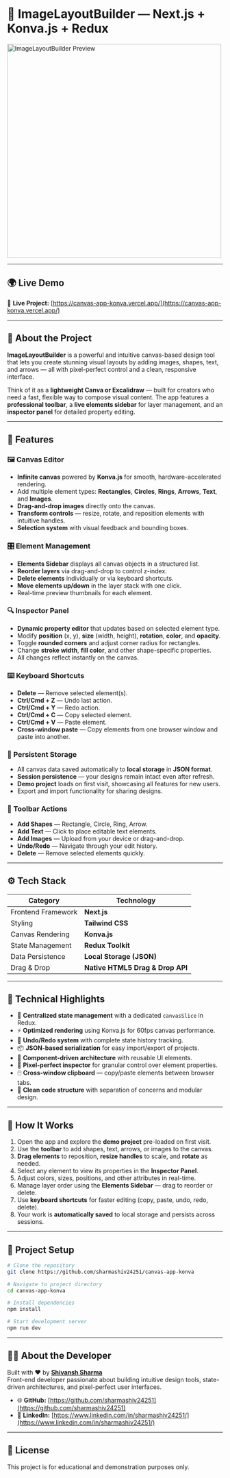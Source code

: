 # 🎨 ImageLayoutBuilder — Next.js + Konva.js + Redux

<img src="https://opfjwckyarxymdkzuwdk.supabase.co/storage/v1/object/public/temp-blue-bnb/canvas-project.png" alt="ImageLayoutBuilder Preview" width="500">

---

## 🌍 Live Demo

🔗 **Live Project:** [https://canvas-app-konva.vercel.app/](https://canvas-app-konva.vercel.app/)

---

## 🧩 About the Project

**ImageLayoutBuilder** is a powerful and intuitive canvas-based design tool that lets you create stunning visual layouts by adding images, shapes, text, and arrows — all with pixel-perfect control and a clean, responsive interface.

Think of it as a **lightweight Canva or Excalidraw** — built for creators who need a fast, flexible way to compose visual content. The app features a **professional toolbar**, a **live elements sidebar** for layer management, and an **inspector panel** for detailed property editing.

---

## 🚀 Features

### 🖼️ Canvas Editor

- **Infinite canvas** powered by **Konva.js** for smooth, hardware-accelerated rendering.
- Add multiple element types: **Rectangles**, **Circles**, **Rings**, **Arrows**, **Text**, and **Images**.
- **Drag-and-drop images** directly onto the canvas.
- **Transform controls** — resize, rotate, and reposition elements with intuitive handles.
- **Selection system** with visual feedback and bounding boxes.

### 🎛️ Element Management

- **Elements Sidebar** displays all canvas objects in a structured list.
- **Reorder layers** via drag-and-drop to control z-index.
- **Delete elements** individually or via keyboard shortcuts.
- **Move elements up/down** in the layer stack with one click.
- Real-time preview thumbnails for each element.

### 🔍 Inspector Panel

- **Dynamic property editor** that updates based on selected element type.
- Modify **position** (x, y), **size** (width, height), **rotation**, **color**, and **opacity**.
- Toggle **rounded corners** and adjust corner radius for rectangles.
- Change **stroke width**, **fill color**, and other shape-specific properties.
- All changes reflect instantly on the canvas.

### ⌨️ Keyboard Shortcuts

- **Delete** — Remove selected element(s).
- **Ctrl/Cmd + Z** — Undo last action.
- **Ctrl/Cmd + Y** — Redo action.
- **Ctrl/Cmd + C** — Copy selected element.
- **Ctrl/Cmd + V** — Paste element.
- **Cross-window paste** — Copy elements from one browser window and paste into another.

### 💾 Persistent Storage

- All canvas data saved automatically to **local storage** in **JSON format**.
- **Session persistence** — your designs remain intact even after refresh.
- **Demo project** loads on first visit, showcasing all features for new users.
- Export and import functionality for sharing designs.

### 🧰 Toolbar Actions

- **Add Shapes** — Rectangle, Circle, Ring, Arrow.
- **Add Text** — Click to place editable text elements.
- **Add Images** — Upload from your device or drag-and-drop.
- **Undo/Redo** — Navigate through your edit history.
- **Delete** — Remove selected elements quickly.

---

## ⚙️ Tech Stack

| Category           | Technology                       |
| ------------------ | -------------------------------- |
| Frontend Framework | **Next.js**                      |
| Styling            | **Tailwind CSS**                 |
| Canvas Rendering   | **Konva.js**                     |
| State Management   | **Redux Toolkit**                |
| Data Persistence   | **Local Storage (JSON)**         |
| Drag & Drop        | **Native HTML5 Drag & Drop API** |

---

## 🧠 Technical Highlights

- 🎯 **Centralized state management** with a dedicated `canvasSlice` in Redux.
- ⚡ **Optimized rendering** using Konva.js for 60fps canvas performance.
- 🔄 **Undo/Redo system** with complete state history tracking.
- 📦 **JSON-based serialization** for easy import/export of projects.
- 🧩 **Component-driven architecture** with reusable UI elements.
- 🎨 **Pixel-perfect inspector** for granular control over element properties.
- 🖱️ **Cross-window clipboard** — copy/paste elements between browser tabs.
- 🧹 **Clean code structure** with separation of concerns and modular design.

---

## 🧭 How It Works

1. Open the app and explore the **demo project** pre-loaded on first visit.
2. Use the **toolbar** to add shapes, text, arrows, or images to the canvas.
3. **Drag elements** to reposition, **resize handles** to scale, and **rotate** as needed.
4. Select any element to view its properties in the **Inspector Panel**.
5. Adjust colors, sizes, positions, and other attributes in real-time.
6. Manage layer order using the **Elements Sidebar** — drag to reorder or delete.
7. Use **keyboard shortcuts** for faster editing (copy, paste, undo, redo, delete).
8. Your work is **automatically saved** to local storage and persists across sessions.

---

## 🧱 Project Setup

```bash
# Clone the repository
git clone https://github.com/sharmashiv24251/canvas-app-konva

# Navigate to project directory
cd canvas-app-konva

# Install dependencies
npm install

# Start development server
npm run dev
```

---

## 🧑‍💻 About the Developer

Built with ❤️ by **[Shivansh Sharma](https://www.linkedin.com/in/sharmashiv24251/)**  
Front-end developer passionate about building intuitive design tools, state-driven architectures, and pixel-perfect user interfaces.

- 🌐 **GitHub:** [https://github.com/sharmashiv24251](https://github.com/sharmashiv24251)
- 💼 **LinkedIn:** [https://www.linkedin.com/in/sharmashiv24251/](https://www.linkedin.com/in/sharmashiv24251/)

---

## 📜 License

This project is for educational and demonstration purposes only.
